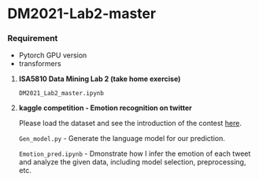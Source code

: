 # DM2021-Lab2-master

### Requirement
- Pytorch GPU version
- transformers

1. __ISA5810 Data Mining Lab 2 (take home exercise)__

   `DM2021_Lab2_master.ipynb`

2. __kaggle competition - Emotion recognition on twitter__  

   Please load the dataset and see the introduction of the contest [here](https://www.kaggle.com/c/dm2021-lab2-hw2/overview).

   `Gen_model.py` - Generate the language model for our prediction.
   
   `Emotion_pred.ipynb` - Dmonstrate how I infer the emotion of each tweet and analyze the given data, including model selection, preprocessing, etc.
